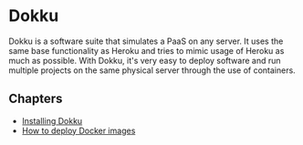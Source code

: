# Dokku

Dokku is a software suite that simulates a PaaS on any server. It uses the same
base functionality as Heroku and tries to mimic usage of Heroku as much as
possible. With Dokku, it's very easy to deploy software and run multiple
projects on the same physical server through the use of containers.

## Chapters

* [Installing Dokku](installation.md)
* [How to deploy Docker images](docker-image-deploys/README.md)
